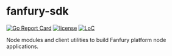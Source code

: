 # fanfury-sdk

[![Go Report Card](https://goreportcard.com/badge/github.com/nephirim/fanfury-sdk)](https://goreportcard.com/report/github.com/nephirim/fanfury-sdk)
[![license](https://img.shields.io/github/license/nephirim/fanfury-sdk.svg)](https://github.com/nephirim/fanfury-sdk/blob/master/LICENSE)
[![LoC](https://tokei.rs/b1/github/nephirim/fanfury-sdk)](https://github.com/nephirim/fanfury-sdk)

Node modules and client utilities to build Fanfury platform node applications.
